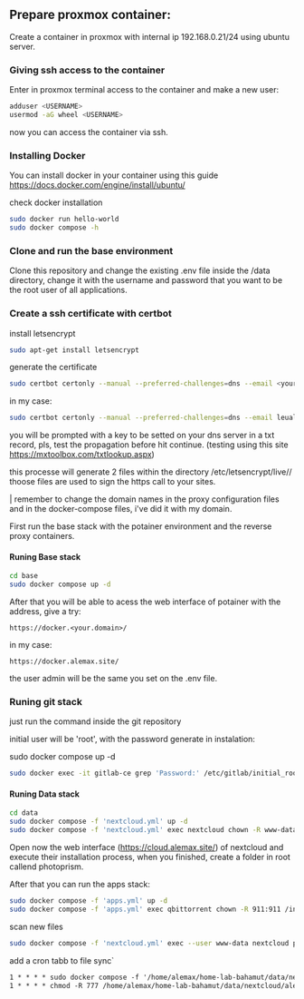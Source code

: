 ## Prepare proxmox container:

Create a container in proxmox with internal ip 192.168.0.21/24 using ubuntu server.

### Giving ssh access to the container

Enter in proxmox terminal access to the container and make a new user:

```bash
adduser <USERNAME>
usermod -aG wheel <USERNAME>
```

now you can access the container via ssh.

### Installing Docker

You can install docker in your container using this guide https://docs.docker.com/engine/install/ubuntu/

check docker installation

```bash
sudo docker run hello-world
sudo docker compose -h
```

### Clone and run the base environment

Clone this repository and change the existing .env file inside the /data directory, change it with the username and password that you want to be the root user of all applications.

### Create a ssh certificate with certbot

install letsencrypt

```bash
sudo apt-get install letsencrypt
```

generate the certificate

```bash
sudo certbot certonly --manual --preferred-challenges=dns --email <your@email.com> --server https://acme-v02.api.letsencrypt.org/directory --agree-tos -d <your_damain.com> -d *.<your_damain.com>
```

in my case:

```bash
sudo certbot certonly --manual --preferred-challenges=dns --email leualemax@gmail.com --server https://acme-v02.api.letsencrypt.org/directory --agree-tos -d alemax.site -d *.alemax.site
```

you will be prompted with a key to be setted on your dns server in a txt record, pls, test the propagation before hit continue. (testing using this site https://mxtoolbox.com/txtlookup.aspx)

this processe will generate 2 files within the directory /etc/letsencrypt/live/<your-domain>/ thoose files are used to sign the https call to your sites.

| remember to change the domain names in the proxy configuration files and in the docker-compose files, i've did it with my domain.

First run the base stack with the potainer environment and the reverse proxy containers.

#### Runing Base stack

```bash
cd base
sudo docker compose up -d
```

After that you will be able to acess the web interface of potainer with the address, give a try:

```
https://docker.<your.domain>/
```

in my case:

```
https://docker.alemax.site/
```

the user admin will be the same you set on the .env file.

### Runing git stack

just run the command inside the git repository

initial user will be 'root', with the password generate in instalation:

sudo docker compose up -d

```bash
sudo docker exec -it gitlab-ce grep 'Password:' /etc/gitlab/initial_root_password
```

#### Runing Data stack

```bash
cd data
sudo docker compose -f 'nextcloud.yml' up -d
sudo docker compose -f 'nextcloud.yml' exec nextcloud chown -R www-data:www-data /opt/nextcloud/data
```

Open now the web interface (https://cloud.alemax.site/) of nextcloud and execute their installation process, when you finished, create a folder in root callend photoprism.

After that you can run the apps stack:

```bash
sudo docker compose -f 'apps.yml' up -d
sudo docker compose -f 'apps.yml' exec qbittorrent chown -R 911:911 /incomplete

```

scan new files

```bash
sudo docker compose -f 'nextcloud.yml' exec --user www-data nextcloud php occ files:scan --all
```

add a cron tabb to file sync`

```txt
1 * * * * sudo docker compose -f '/home/alemax/home-lab-bahamut/data/nextcloud.yml' exec --user www-data nextcloud php occ files:scan --all
1 * * * * chmod -R 777 /home/alemax/home-lab-bahamut/data/nextcloud/alemax
```
